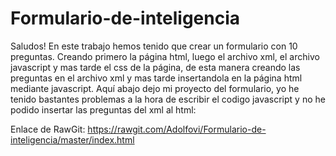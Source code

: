 # Formulario-de-inteligencia
Saludos! En este trabajo hemos tenido que crear un formulario con 10 preguntas. Creando primero la página html, luego el archivo xml, el archivo javascript y mas tarde el css de la página, de esta manera creando las preguntas en el archivo xml y mas tarde insertandola en la página html mediante javascript. Aquí abajo dejo mi proyecto del formulario, yo he tenido bastantes problemas a la hora de escribir el codigo javascript y no he podido insertar las preguntas del xml al html: 



Enlace de RawGit: https://rawgit.com/Adolfovi/Formulario-de-inteligencia/master/index.html
